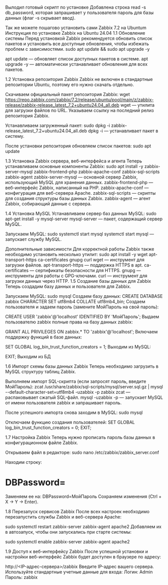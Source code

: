 Вылодил готовый скрипт по установке
Добавлена строка read -s db_password, которая запрашивает у пользователя пароль для базы данных (флаг -s скрывает ввод).

Так же можете пошагово установить сами Zabbix 7.2 на Ubuntum
Инструкция по установке Zabbix на Ubuntu 24.04
1.1 Обновление системы
Перед установкой Zabbix рекомендуется обновить список пакетов и установить все доступные обновления, чтобы избежать проблем с зависимостями.
sudo apt update && sudo apt upgrade -y

apt update — обновляет список доступных пакетов в системе.
apt upgrade -y — автоматически устанавливает обновления для всех пакетов.

1.2 Установка репозитория Zabbix
Zabbix не включен в стандартные репозитории Ubuntu, поэтому его нужно скачать отдельно.

Скачиваем официальный пакет репозитория Zabbix:
wget https://repo.zabbix.com/zabbix/7.2/release/ubuntu/pool/main/z/zabbix-release/zabbix-release_latest_7.2+ubuntu24.04_all.deb
wget — утилита для загрузки файлов по URL.
Указываем ссылку на последний релиз репозитория Zabbix.

Устанавливаем загруженный пакет:
sudo dpkg -i zabbix-release_latest_7.2+ubuntu24.04_all.deb
dpkg -i — устанавливает пакет в систему.

После установки репозитория обновляем список пакетов:
sudo apt update

1.3 Установка Zabbix сервера, веб-интерфейса и агента
Теперь устанавливаем основные компоненты Zabbix:
sudo apt install -y zabbix-server-mysql zabbix-frontend-php zabbix-apache-conf zabbix-sql-scripts zabbix-agent
zabbix-server-mysql — основной сервер Zabbix, использующий MySQL для хранения данных.
zabbix-frontend-php — веб-интерфейс Zabbix, написанный на PHP.
zabbix-apache-conf — конфигурация для веб-сервера Apache.
zabbix-sql-scripts — скрипты для создания структуры базы данных Zabbix.
zabbix-agent — агент Zabbix, собирающий данные с сервера.

1.4 Установка MySQL
Устанавливаем сервер баз данных MySQL:
sudo apt-get install -y mysql-server
mysql-server — пакет, содержащий сервер MySQL.

Запускаем MySQL:
sudo systemctl start mysql
systemctl start mysql — запускает службу MySQL.

Дополнительные зависимости
Для корректной работы Zabbix также необходимо установить несколько утилит:
sudo apt install -y wget apt-transport-https ca-certificates gnupg curl
wget — инструмент для загрузки файлов.
apt-transport-https — поддержка HTTPS в apt.
ca-certificates — сертификаты безопасности для HTTPS.
gnupg — инструменты для работы с GPG-ключами.
curl — инструмент для загрузки данных через HTTP.
1.5 Создание базы данных для Zabbix
Теперь создадим базу данных и пользователя для Zabbix.

Запускаем MySQL:
sudo mysql
Создаем базу данных:
CREATE DATABASE zabbix CHARACTER SET utf8mb4 COLLATE utf8mb4_bin;
Создаем пользователя и задаем пароль (замените МойПароль на свой пароль):

CREATE USER 'zabbix'@'localhost' IDENTIFIED BY 'МойПароль';
Выдаем пользователю zabbix полные права на базу данных zabbix:

GRANT ALL PRIVILEGES ON zabbix.* TO 'zabbix'@'localhost';
Включаем поддержку функций в базе данных:

SET GLOBAL log_bin_trust_function_creators = 1;
Выходим из MySQL:

EXIT;
Выходим из БД


1.6 Импорт схемы базы данных Zabbix
Теперь необходимо загрузить в MySQL структуру таблиц Zabbix.

Выполняем импорт SQL-скрипта (если запросят пароль, введите МойПароль):
zcat /usr/share/zabbix/sql-scripts/mysql/server.sql.gz | mysql --default-character-set=utf8mb4 -uzabbix -p zabbix
zcat — распаковывает сжатый SQL-файл.
mysql -uzabbix -p — запускает MySQL от имени пользователя zabbix и запрашивает пароль.

После успешного импорта снова заходим в MySQL:
sudo mysql

Отключаем функцию создания пользователей:
SET GLOBAL log_bin_trust_function_creators = 0;
EXIT;


1.7 Настройка Zabbix
Теперь нужно прописать пароль базы данных в конфигурационном файле Zabbix.

Открываем файл в редакторе:
sudo nano /etc/zabbix/zabbix_server.conf

Находим строку:
# DBPassword=
Заменяем ее на:
DBPassword=МойПароль
Сохраняем изменения (Ctrl + X → Y → Enter).

1.8 Перезапуск сервисов Zabbix
После всех настроек необходимо перезапустить службы Zabbix и веб-сервера Apache:

sudo systemctl restart zabbix-server zabbix-agent apache2
Добавляем их в автозапуск, чтобы они запускались при старте системы:

sudo systemctl enable zabbix-server zabbix-agent apache2


1.9 Доступ к веб-интерфейсу Zabbix
После успешной установки и настройки веб-интерфейс Zabbix будет доступен в браузере по адресу:

http://<IP-адрес-сервера>/zabbix
Введите IP-адрес вашего сервера.
Используйте стандартные учетные данные для входа:
Логин: Admin
Пароль: zabbix
